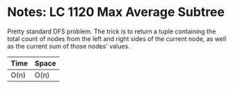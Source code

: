 # Notes: LC 1120 Max Average Subtree

Pretty standard DFS problem. The trick is to return a tuple containing the total
count of nodes from the left and right sides of the current node, as well as the
current sum of those nodes' values.

| Time | Space |
| ---- | ----- |
| O(n) | O(n)  |
